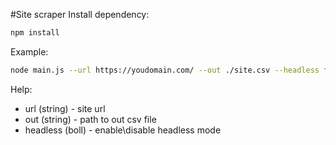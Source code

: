 #Site scraper
Install dependency:


```bash
npm install
```
Example:
```bash
node main.js --url https://youdomain.com/ --out ./site.csv --headless false
```
Help:


- url (string) - site url
- out (string) - path to out csv file
- headless (boll) - enable\disable headless mode
